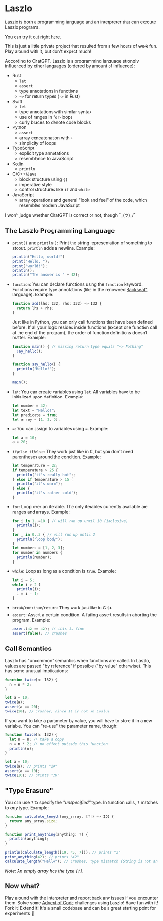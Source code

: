 # Laszlo

Laszlo is both a programming language and an interpreter that can execute Laszlo programs.

You can try it out [right here](https://mgerhold.github.io/laszlo/).

This is just a little private project that resulted from a few hours of ~~work~~ fun. Play around with it, but don't expect much!

According to ChatGPT, Laszlo is a programming language strongly influenced by other languages (ordered by amount of influence):

- Rust
  - `let`
  - `assert`
  - type annotations in functions
  - `~>` for return types (`->` in Rust)
- Swift
  - `let`
  - type annotations with similar syntax
  - use of ranges in `for`-loops
  - curly braces to denote code blocks
- Python
  - `assert`
  - array concatenation with `+`
  - simplicity of loops
- TypeScript
  - explicit type annotations
  - resemblance to JavaScript
- Kotlin
  - `println`
- C/C++/Java
  - block structure using `{}`
  - imperative style
  - control structures like `if` and `while`
- JavaScript
  - array operations and general "look and feel" of the code, which resembles modern JavaScript

I won't judge whether ChatGPT is correct or not, though ¯\_(ツ)_/¯

## The Laszlo Programming Language

- `print()` and `println()`: Print the string representation of something to stdout. `println` adds a newline. Example:
  ```js
  println("Hello, world!")
  print("Hello, ");
  print("world!");
  println();
  println("The answer is " + 42);
  ```
- `function`: You can declare functions using the `function` keyword. Functions require type annotations (like in the renowned [Backseat™️](https://www.youtube.com/watch?v=dQw4w9WgXcQ) language). Example:
  ```js
  function add(lhs: I32, rhs: I32) ~> I32 {
    return lhs + rhs;
  }
  ```
  Just like in Python, you can only call functions that have been defined before. If all your logic resides inside functions (except one function call at the end of the program), the order of function definitions doesn't matter. Example:
  ```js
  function main() { // missing return type equals "~> Nothing"
    say_hello();
  }
  
  function say_hello() {
    println("Hello!");
  }
  
  main();
  ```
- `let`: You can create variables using `let`. All variables have to be initialized upon definition. Example:
  ```js
  let number = 42;
  let text = "Hello!";
  let predicate = true;
  let array = [1, 2, 3];
  ```
- `=`: You can assign to variables using `=`. Example:
  ```js
  let a = 10;
  a = 20;
  ```
- `if`/`else if`/`else`: They work just like in C, but you don't need parentheses around the condition. Example:
  ```js
  let temperature = 22;
  if temperature > 25 {
    println("it's really hot");
  } else if temperature > 15 {
    println("it's warm");
  } else {
    println("it's rather cold");
  }
  ```
- `for`: Loop over an iterable. The only iterables currently available are ranges and arrays. Example:
  ```js
  for i in 1..=10 { // will run up until 10 (inclusive)
    println(i);
  }
  for _ in 0..3 { // will run up until 2
    println("loop body");
  }
  let numbers = [1, 2, 3];
  for number in numbers {
    println(number);
  }
  ```
- `while`: Loop as long as a condition is `true`. Example:
  ```js
  let i = 5;
  while i > 2 {
    println(i);
    i = i - 1;
  }
  ```
- `break`/`continue`/`return`: They work just like in C 👍.
- `assert`: Assert a certain condition. A failing assert results in aborting the program. Example:
  ```js
  assert(42 == 42); // this is fine
  assert(false); // crashes
  ```
  
## Call Semantics

Laszlo has "uncommon" semantics when functions are called. In Laszlo, values are passed "by reference" if possible ("by value" otherwise). This has some unusual implications:
```js
function twice(n: I32) {
  n = n * 2;
}

let a = 10;
twice(a);
assert(a == 20);
twice(10); // crashes, since 10 is not an Lvalue
```
If you want to take a parameter by value, you will have to store it in a new variable. You can "re-use" the parameter name, though:
```js
function twice(n: I32) {
  let n = n; // take a copy
  n = n * 2; // no effect outside this function
  println(n);
}

let a = 10;
twice(a); // prints "20"
assert(a == 10);
twice(10); // prints "20"
```

## "Type Erasure"

You can use `?` to specify the *"unspecified"* type. In function calls, `?` matches to *any* type. Example:
```js
function calculate_length(any_array: [?]) ~> I32 {
  return any_array.size;
}

function print_anything(anything: ?) {
  println(anything);
}

println(calculate_length([19, 45, 7])); // prints "3"
print_anything(42); // prints "42"
calculate_length("Hello"); // crashes, type mismatch (String is not an array)
```
*Note: An empty array has the type `[?]`.*

## Now what?

Play around with the interpreter and report back any issues if you encounter them. Solve some [Advent of Code](https://adventofcode.com/) challenges using Laszlo! Have fun with it! Fork it! Extend it! It's a small codebase and can be a great starting point for experiments 🙂